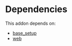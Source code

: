 # Dependencies

This addon depends on:

- [base_setup](../../odoo-bringout-oca-ocb-base_setup)
- [web](../../odoo-bringout-oca-ocb-web)
